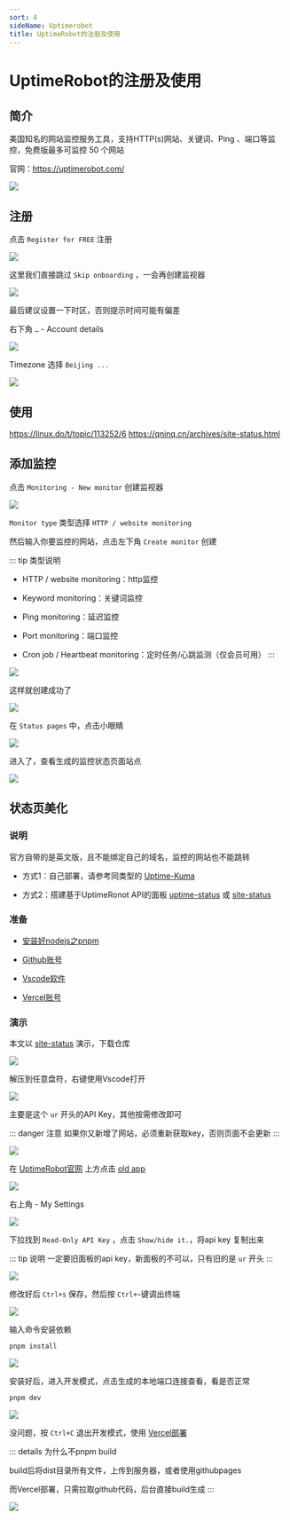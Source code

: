 ```yaml
---
sort: 4
sideName: Uptimerobot
title: UptimeRobot的注册及使用
---
```


# UptimeRobot的注册及使用



## 简介

美国知名的网站监控服务工具，支持HTTP(s)网站、关键词、Ping 、端口等监控，免费版最多可监控 50 个网站

官网：https://uptimerobot.com/

![](/websiteRelated/extensionTools/uptimerobot/uptimerobot-01.png)


## 注册

点击 `Register for FREE` 注册

![](/websiteRelated/extensionTools/uptimerobot/uptimerobot-02.png)

这里我们直接跳过 `Skip onboarding` ，一会再创建监视器

![](/websiteRelated/extensionTools/uptimerobot/uptimerobot-03.png)

最后建议设置一下时区，否则提示时间可能有偏差

右下角 `…` - Account details

![](/websiteRelated/extensionTools/uptimerobot/uptimerobot-04.png)

Timezone 选择 `Beijing ...`

![](/websiteRelated/extensionTools/uptimerobot/uptimerobot-05.png)


## 使用




https://linux.do/t/topic/113252/6
https://qninq.cn/archives/site-status.html



## 添加监控

点击 `Monitoring - New monitor` 创建监视器

![](/websiteRelated/extensionTools/uptimerobot/uptimerobot-06.png)

`Monitor type` 类型选择 `HTTP / website monitoring`

然后输入你要监控的网站，点击左下角 `Create monitor` 创建

::: tip 类型说明
* HTTP / website monitoring：http监控

* Keyword monitoring：关键词监控

* Ping monitoring：延迟监控

* Port monitoring：端口监控

* Cron job / Heartbeat monitoring：定时任务/心跳监测（仅会员可用）
:::

![](/websiteRelated/extensionTools/uptimerobot/uptimerobot-07.png)

这样就创建成功了

![](/websiteRelated/extensionTools/uptimerobot/uptimerobot-08.png)

在 `Status pages` 中，点击小眼睛

![](/websiteRelated/extensionTools/uptimerobot/uptimerobot-09.png)

进入了，查看生成的监控状态页面站点

![](/websiteRelated/extensionTools/uptimerobot/uptimerobot-10.png)




## 状态页美化

### 说明

官方自带的是英文版，且不能绑定自己的域名，监控的网站也不能跳转

* 方式1：自己部署，请参考同类型的 [Uptime-Kuma](https://github.com/louislam/uptime-kuma)

* 方式2：搭建基于UptimeRonot API的面板 [uptime-status](https://github.com/yb/uptime-status) 或 [site-status](https://github.com/imsyy/site-status)


### 准备

* [安装好nodejs之pnpm](../base/environment/node.md)

* [Github账号](../staticHosting/github.md)

* [Vscode软件](./VSCode.md)

* [Vercel账号](../staticHosting/vercel.md)



### 演示

本文以 [site-status](https://github.com/imsyy/site-status) 演示，下载仓库

![](/websiteRelated/extensionTools/uptimerobot/uptimerobot-11.png)

解压到任意盘符，右键使用Vscode打开

![](/websiteRelated/extensionTools/uptimerobot/uptimerobot-12.png)


主要是这个 `ur` 开头的API Key，其他按需修改即可

::: danger 注意
如果你又新增了网站，必须重新获取key，否则页面不会更新
:::

![](/websiteRelated/extensionTools/uptimerobot/uptimerobot-13.png)

在 [UptimeRobot官网](https://uptimerobot.com/) 上方点击 [old app](https://old.uptimerobot.com/dashboard)

![](/websiteRelated/extensionTools/uptimerobot/uptimerobot-14.png)

右上角 - My Settings

![](/websiteRelated/extensionTools/uptimerobot/uptimerobot-15.png)


下拉找到 `Read-Only API Key` ，点击 `Show/hide it.`，将api key 复制出来

::: tip 说明
一定要旧面板的api key，新面板的不可以，只有旧的是 `ur` 开头
:::

![](/websiteRelated/extensionTools/uptimerobot/uptimerobot-16.png)


修改好后 `Ctrl+s` 保存，然后按 `Ctrl+~`键调出终端

![](/websiteRelated/extensionTools/uptimerobot/uptimerobot-17.png)

输入命令安装依赖

```sh
pnpm install
```

![](/websiteRelated/extensionTools/uptimerobot/uptimerobot-18.png)

安装好后，进入开发模式，点击生成的本地端口连接查看，看是否正常

```sh
pnpm dev
```

![](/websiteRelated/extensionTools/uptimerobot/uptimerobot-19.png)

没问题，按 `Ctrl+C` 退出开发模式，使用 [Vercel部署](../staticHosting/vercel.md)

::: details 为什么不pnpm build

build后将dist目录所有文件，上传到服务器，或者使用githubpages

而Vercel部署，只需拉取github代码，后台直接build生成
:::

![](/websiteRelated/extensionTools/uptimerobot/uptimerobot-20.png)


